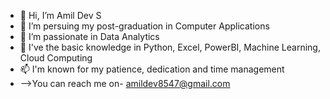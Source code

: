 - 👋 Hi, I’m Amil Dev S
- 🔭 I’m persuing my post-graduation in Computer Applications 
- 👀 I’m passionate in Data Analytics
- 🌱 I've the basic knowledge in Python, Excel, PowerBI, Machine Learning, Cloud Computing 
- 📫 I'm known for my patience, dedication and time management 
- -->You can reach me on- amildev8547@gmail.com 

